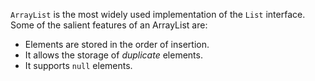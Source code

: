 `ArrayList` is the most widely used implementation of the `List` interface. Some of the salient features of an ArrayList are:
- Elements are stored in the order of insertion.
- It allows the storage of <i>duplicate</i> elements.
- It supports `null` elements.